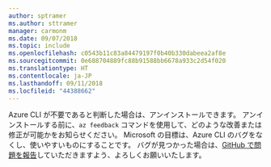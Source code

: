 ```yaml
---
author: sptramer
ms.author: sttramer
manager: carmonm
ms.date: 09/07/2018
ms.topic: include
ms.openlocfilehash: c0543b11c83a84479197f0b40b330dabeea2af8e
ms.sourcegitcommit: 0e688704889fc88b91588bb6678a933c2d54f020
ms.translationtype: HT
ms.contentlocale: ja-JP
ms.lasthandoff: 09/11/2018
ms.locfileid: "44388662"
---
```

Azure CLI が不要であると判断した場合は、アンインストールできます。 アンインストールする前に、`az feedback` コマンドを使用して、どのような改善または修正が可能かをお知らせください。 Microsoft の目標は、Azure CLI のバグをなくし、使いやすいものにすることです。 バグが見つかった場合は、[GitHub で問題を報告](https://github.com/Azure/azure-cli/issues)していただきますよう、よろしくお願いいたします。
